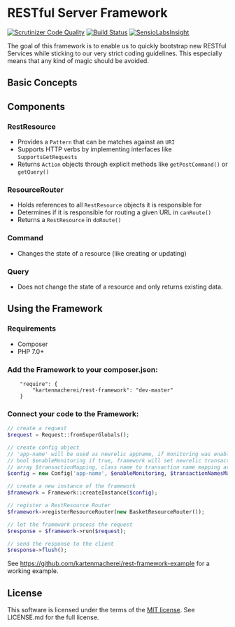 # RESTful Server Framework

[![Scrutinizer Code Quality](https://scrutinizer-ci.com/g/kartenmacherei/rest-framework/badges/quality-score.png?b=master)](https://scrutinizer-ci.com/g/kartenmacherei/rest-framework/?branch=master)
[![Build Status](https://travis-ci.org/kartenmacherei/rest-framework.svg?branch=master)](https://travis-ci.org/kartenmacherei/rest-framework)
[![SensioLabsInsight](https://insight.sensiolabs.com/projects/3eb072a0-0f58-4d39-a91d-71662adbdcd7/mini.png)](https://insight.sensiolabs.com/projects/3eb072a0-0f58-4d39-a91d-71662adbdcd7)

The goal of this framework is to enable us to quickly bootstrap new RESTful Services while sticking to our very strict coding guidelines. This especially means that any kind of magic should be avoided. 

## Basic Concepts

## Components

### RestResource

- Provides a `Pattern` that can be matches against an ```URI``` 
- Supports HTTP verbs by implementing interfaces like `SupportsGetRequests`
- Returns `Action` objects through explicit methods like `getPostCommand()` or `getQuery()` 

### ResourceRouter

- Holds references to all ```RestResource``` objects it is responsible for
- Determines if it is responsible for routing a given URL in `canRoute()`
- Returns a `RestResource` in `doRoute()`

### Command

- Changes the state of a resource (like creating or updating)

### Query

- Does not change the state of a resource and only returns existing data.

## Using the Framework

### Requirements

- Composer
- PHP 7.0+

### Add the Framework to your composer.json:
```
	"require": {
		"kartenmacherei/rest-framework": "dev-master"
	}
```

### Connect your code to the Framework:
```php
// create a request
$request = Request::fromSuperGlobals();

// create config object
// 'app-name' will be used as newrelic appname, if monitoring was enabled
// bool $enableMonitoring if true, framework will set newrelic transaction name based on mapping
// array $transactionMapping, class name to transaction name mapping array for each action. If action was not set, fallback is transaction_name_was_not_set
$config = new Config('app-name', $enableMonitoring, $transactionNamesMapping);

// create a new instance of the framework
$framework = Framework::createInstance($config);

// register a RestResource Router
$framework->registerResourceRouter(new BasketResourceRouter());

// let the framework process the request
$response = $framework->run($request);

// send the response to the client
$response->flush();
```

See https://github.com/kartenmacherei/rest-framework-example for a working example.

## License

This software is licensed under the terms of the [MIT license](https://opensource.org/licenses/MIT). See LICENSE.md for the full license.
